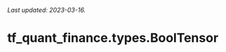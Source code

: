 <!--
This file is generated by a tool. Do not edit directly.
For open-source contributions the docs will be updated automatically.
-->

*Last updated: 2023-03-16.*

<div itemscope itemtype="http://developers.google.com/ReferenceObject">
<meta itemprop="name" content="tf_quant_finance.types.BoolTensor" />
<meta itemprop="path" content="Stable" />
</div>

# tf_quant_finance.types.BoolTensor

<!-- Insert buttons and diff -->

<table class="tfo-notebook-buttons tfo-api" align="left">
</table>





```python
tf_quant_finance.types.BoolTensor(
    *args, **kwargs
)
```



<!-- Placeholder for "Used in" -->
